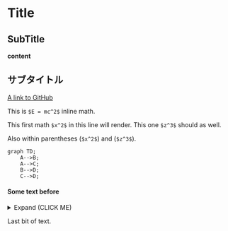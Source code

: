 # Title

## SubTitle

__content__

## サブタイトル

[A link to GitHub](http://github.com/)

This is `$E = mc^2$` inline math.

This first math `$x^2$` in this line will render. This one `$z^3$` should as well.

Also within parentheses (`$x^2$`) and (`$z^3$`).

```mermaid
graph TD;
    A-->B;
    A-->C;
    B-->D;
    C-->D;
```

<h4>Some text before</h4>

<details><summary>Expand (CLICK ME)</summary>

Large Markdown formatted text:
- a1
- a2
- a3
- a4

</details>

Last bit of text.
